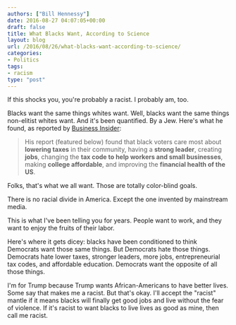 ```yaml
---
authors: ["Bill Hennessy"]
date: 2016-08-27 04:07:05+00:00
draft: false
title: What Blacks Want, According to Science
layout: blog
url: /2016/08/26/what-blacks-want-according-to-science/
categories:
- Politics
tags:
- racism
type: "post"
---
```


If this shocks you, you're probably a racist. I probably am, too.

Blacks want the same things whites want. Well, blacks want the same things non-elitist whites want. And it's been quantified. By a Jew. Here's what he found, as reported by [Business Insider](https://www.businessinsider.com/howard-moskowitz-donald-trump-2016-8/#-4):



> His report (featured below) found that black voters care most about **lowering taxes** in their community, having a **strong leader**, creating **jobs**, changing the **tax code to help workers and small businesses**, making **college affordable**, and improving the **financial health of the US**.



Folks, that's what we all want. Those are totally color-blind goals.

There is no racial divide in America. Except the one invented by mainstream media.

This is what I've been telling you for years. People want to work, and they want to enjoy the fruits of their labor.

Here's where it gets dicey: blacks have been conditioned to think Democrats want those same things. But Democrats hate those things. Democrats hate lower taxes, stronger leaders, more jobs, entrepreneurial tax codes, and affordable education. Democrats want the opposite of all those things.

I'm for Trump because Trump wants African-Americans to have better lives. Some say that makes me a racist. But that's okay. I'll accept the "racist" mantle if it means blacks will finally get good jobs and live without the fear of violence. If it's racist to want blacks to live lives as good as mine, then call me racist.


